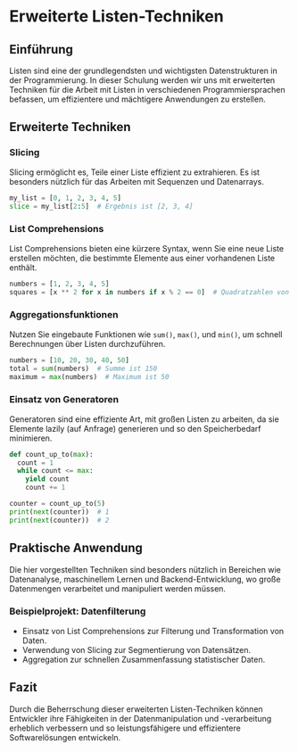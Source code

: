 
# Erweiterte Listen-Techniken

## Einführung

Listen sind eine der grundlegendsten und wichtigsten Datenstrukturen in der Programmierung. In dieser Schulung werden wir uns mit erweiterten Techniken für die Arbeit mit Listen in verschiedenen Programmiersprachen befassen, um effizientere und mächtigere Anwendungen zu erstellen.

## Erweiterte Techniken

### Slicing

Slicing ermöglicht es, Teile einer Liste effizient zu extrahieren. Es ist besonders nützlich für das Arbeiten mit Sequenzen und Datenarrays.

```python
my_list = [0, 1, 2, 3, 4, 5]
slice = my_list[2:5]  # Ergebnis ist [2, 3, 4]
```

### List Comprehensions

List Comprehensions bieten eine kürzere Syntax, wenn Sie eine neue Liste erstellen möchten, die bestimmte Elemente aus einer vorhandenen Liste enthält.

```python
numbers = [1, 2, 3, 4, 5]
squares = [x ** 2 for x in numbers if x % 2 == 0]  # Quadratzahlen von geraden Zahlen
```

### Aggregationsfunktionen

Nutzen Sie eingebaute Funktionen wie `sum()`, `max()`, und `min()`, um schnell Berechnungen über Listen durchzuführen.

```python
numbers = [10, 20, 30, 40, 50]
total = sum(numbers)  # Summe ist 150
maximum = max(numbers)  # Maximum ist 50
```

### Einsatz von Generatoren

Generatoren sind eine effiziente Art, mit großen Listen zu arbeiten, da sie Elemente lazily (auf Anfrage) generieren und so den Speicherbedarf minimieren.

```python
def count_up_to(max):
  count = 1
  while count <= max:
    yield count
    count += 1

counter = count_up_to(5)
print(next(counter))  # 1
print(next(counter))  # 2
```

## Praktische Anwendung

Die hier vorgestellten Techniken sind besonders nützlich in Bereichen wie Datenanalyse, maschinellem Lernen und Backend-Entwicklung, wo große Datenmengen verarbeitet und manipuliert werden müssen.

### Beispielprojekt: Datenfilterung

- Einsatz von List Comprehensions zur Filterung und Transformation von Daten.
- Verwendung von Slicing zur Segmentierung von Datensätzen.
- Aggregation zur schnellen Zusammenfassung statistischer Daten.

## Fazit

Durch die Beherrschung dieser erweiterten Listen-Techniken können Entwickler ihre Fähigkeiten in der Datenmanipulation und -verarbeitung erheblich verbessern und so leistungsfähigere und effizientere Softwarelösungen entwickeln.
